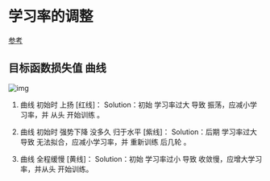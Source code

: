 # 学习率的调整




[参考](https://blog.csdn.net/qq_41204464/article/details/83660728)

## 目标函数损失值 曲线

![img](https://img-blog.csdn.net/20180808152358945?watermark/2/text/aHR0cHM6Ly9ibG9nLmNzZG4ubmV0L2xpdWxpbmE2MDM=/font/5a6L5L2T/fontsize/400/fill/I0JBQkFCMA==/dissolve/70)

1. 曲线 初始时 上扬 [红线]： Solution：初始 学习率过大 导致 振荡，应减小学习率，并 从头 开始训练 。
 2. 曲线 初始时 强势下降 没多久 归于水平 [紫线]：  Solution：后期 学习率过大 导致 无法拟合，应减小学习率，并 重新训练 后几轮 。

  3. 曲线 全程缓慢 [黄线]：  Solution：初始 学习率过小 导致 收敛慢，应增大学习率，并从头 开始训练。
